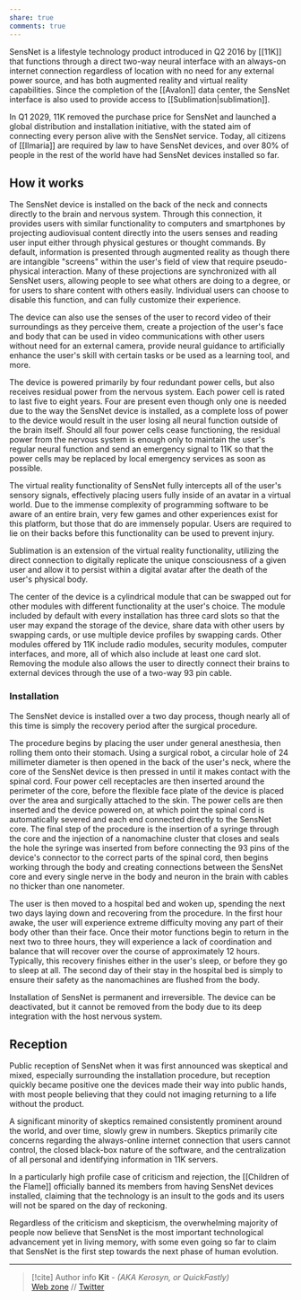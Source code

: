 ```yaml
---
share: true
comments: true
---
```

SensNet is a lifestyle technology product introduced in Q2 2016 by [[11K]] that functions through a direct two-way neural interface with an always-on internet connection regardless of location with no need for any external power source, and has both augmented reality and virtual reality capabilities. Since the completion of the [[Avalon]] data center, the SensNet interface is also used to provide access to [[Sublimation|sublimation]].

In Q1 2029, 11K removed the purchase price for SensNet and launched a global distribution and installation initiative, with the stated aim of connecting every person alive with the SensNet service. Today, all citizens of [[Ilmaria]] are required by law to have SensNet devices, and over 80% of people in the rest of the world have had SensNet devices installed so far.

## How it works

The SensNet device is installed on the back of the neck and connects directly to the brain and nervous system. Through this connection, it provides users with similar functionality to computers and smartphones by projecting audiovisual content directly into the users senses and reading user input either through physical gestures or thought commands. By default, information is presented through augmented reality as though there are intangible "screens" within the user's field of view that require pseudo-physical interaction. Many of these projections are synchronized with all SensNet users, allowing people to see what others are doing to a degree, or for users to share content with others easily. Individual users can choose to disable this function, and can fully customize their experience.

The device can also use the senses of the user to record video of their surroundings as they perceive them, create a projection of the user's face and body that can be used in video communications with other users without need for an external camera, provide neural guidance to artificially enhance the user's skill with certain tasks or be used as a learning tool, and more.

The device is powered primarily by four redundant power cells, but also receives residual power from the nervous system. Each power cell is rated to last five to eight years. Four are present even though only one is needed due to the way the SensNet device is installed, as a complete loss of power to the device would result in the user losing all neural function outside of the brain itself. Should all four power cells cease functioning, the residual power from the nervous system is enough only to maintain the user's regular neural function and send an emergency signal to 11K so that the power cells may be replaced by local emergency services as soon as possible.

The virtual reality functionality of SensNet fully intercepts all of the user's sensory signals, effectively placing users fully inside of an avatar in a virtual world. Due to the immense complexity of programming software to be aware of an entire brain, very few games and other experiences exist for this platform, but those that do are immensely popular. Users are required to lie on their backs before this functionality can be used to prevent injury.

Sublimation is an extension of the virtual reality functionality, utilizing the direct connection to digitally replicate the unique consciousness of a given user and allow it to persist within a digital avatar after the death of the user's physical body.

The center of the device is a cylindrical module that can be swapped out for other modules with different functionality at the user's choice. The module included by default with every installation has three card slots so that the user may expand the storage of the device, share data with other users by swapping cards, or use multiple device profiles by swapping cards. Other modules offered by 11K include radio modules, security modules, computer interfaces, and more, all of which also include at least one card slot. Removing the module also allows the user to directly connect their brains to external devices through the use of a two-way 93 pin cable.

### Installation

The SensNet device is installed over a two day process, though nearly all of this time is simply the recovery period after the surgical procedure.

The procedure begins by placing the user under general anesthesia, then rolling them onto their stomach. Using a surgical robot, a circular hole of 24 millimeter diameter is then opened in the back of the user's neck, where the core of the SensNet device is then pressed in until it makes contact with the spinal cord. Four power cell receptacles are then inserted around the perimeter of the core, before the flexible face plate of the device is placed over the area and surgically attached to the skin. The power cells are then inserted and the device powered on, at which point the spinal cord is automatically severed and each end connected directly to the SensNet core. The final step of the procedure is the insertion of a syringe through the core and the injection of a nanomachine cluster that closes and seals the hole the syringe was inserted from before connecting the 93 pins of the device's connector to the correct parts of the spinal cord, then begins working through the body and creating connections between the SensNet core and every single nerve in the body and neuron in the brain with cables no thicker than one nanometer.

The user is then moved to a hospital bed and woken up, spending the next two days laying down and recovering from the procedure. In the first hour awake, the user will experience extreme difficulty moving any part of their body other than their face. Once their motor functions begin to return in the next two to three hours, they will experience a lack of coordination and balance that will recover over the course of approximately 12 hours. Typically, this recovery finishes either in the user's sleep, or before they go to sleep at all. The second day of their stay in the hospital bed is simply to ensure their safety as the nanomachines are flushed from the body.

Installation of SensNet is permanent and irreversible. The device can be deactivated, but it cannot be removed from the body due to its deep integration with the host nervous system.

## Reception

Public reception of SensNet when it was first announced was skeptical and mixed, especially surrounding the installation procedure, but reception quickly became positive one the devices made their way into public hands, with most people believing that they could not imaging returning to a life without the product.

A significant minority of skeptics remained consistently prominent around the world, and over time, slowly grew in numbers. Skeptics primarily cite concerns regarding the always-online internet connection that users cannot control, the closed black-box nature of the software, and the centralization of all personal and identifying information in 11K servers.

In a particularly high profile case of criticism and rejection, the [[Children of the Flame]] officially banned its members from having SensNet devices installed, claiming that the technology is an insult to the gods and its users will not be spared on the day of reckoning.

Regardless of the criticism and skepticism, the overwhelming majority of people now believe that SensNet is the most important technological advancement yet in living memory, with some even going so far to claim that SensNet is the first step towards the next phase of human evolution.

-----
> [!cite] Author info
> **Kit** - *(AKA Kerosyn, or QuickFastly)*\
> [Web zone](https://kitabe.link) // [Twitter](https://twitter.com/Kerosyn_)